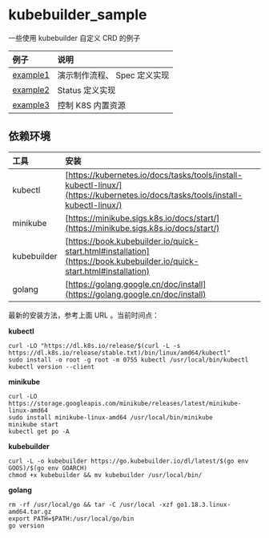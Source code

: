 # kubebuilder_sample

一些使用 kubebuilder 自定义 CRD 的例子

| 例子                      | 说明                         |
| :------------------------ | :--------------------------- |
| [example1](./example1.md) | 演示制作流程、 Spec 定义实现 |
| [example2](./example2.md) | Status 定义实现              |
| [example3](./example3.md) | 控制 K8S 内置资源            |

## 依赖环境


| 工具        | 安装                                                                                                                           |
| :---------- | :----------------------------------------------------------------------------------------------------------------------------- |
| kubectl     | [https://kubernetes.io/docs/tasks/tools/install-kubectl-linux/](https://kubernetes.io/docs/tasks/tools/install-kubectl-linux/) |
| minikube    | [https://minikube.sigs.k8s.io/docs/start/](https://minikube.sigs.k8s.io/docs/start/)                                           |
| kubebuilder | [https://book.kubebuilder.io/quick-start.html#installation](https://book.kubebuilder.io/quick-start.html#installation)         |
| golang      | [https://golang.google.cn/doc/install](https://golang.google.cn/doc/install)                                                   |

最新的安装方法，参考上面 URL 。当前时间点：


**kubectl**

```shell
curl -LO "https://dl.k8s.io/release/$(curl -L -s https://dl.k8s.io/release/stable.txt)/bin/linux/amd64/kubectl"
sudo install -o root -g root -m 0755 kubectl /usr/local/bin/kubectl
kubectl version --client
```


**minikube**

```shell
curl -LO https://storage.googleapis.com/minikube/releases/latest/minikube-linux-amd64
sudo install minikube-linux-amd64 /usr/local/bin/minikube
minikube start
kubectl get po -A
```

**kubebuilder**

```shell
curl -L -o kubebuilder https://go.kubebuilder.io/dl/latest/$(go env GOOS)/$(go env GOARCH)
chmod +x kubebuilder && mv kubebuilder /usr/local/bin/
```


**golang**

```shell
rm -rf /usr/local/go && tar -C /usr/local -xzf go1.18.3.linux-amd64.tar.gz
export PATH=$PATH:/usr/local/go/bin
go version
```